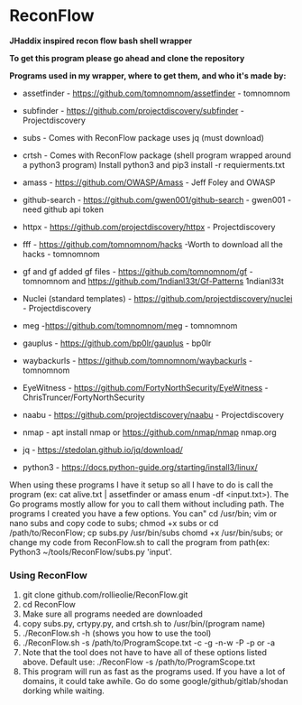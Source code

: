 # ReconFlow

**JHaddix inspired recon flow bash shell wrapper**

**To get this program please go ahead and clone the repository**

**Programs used in my wrapper, where to get them, and who it's made by:**

- assetfinder - https://github.com/tomnomnom/assetfinder - tomnomnom

- subfinder - https://github.com/projectdiscovery/subfinder - Projectdiscovery 

- subs - Comes with ReconFlow package uses jq (must download)

- crtsh - Comes with ReconFlow package (shell program wrapped around a python3 program) Install python3 and pip3 install -r requierments.txt

- amass - https://github.com/OWASP/Amass  - Jeff Foley and OWASP

- github-search - https://github.com/gwen001/github-search - gwen001 - need github api token

- httpx - https://github.com/projectdiscovery/httpx - Projectdiscovery

- fff - https://github.com/tomnomnom/hacks -Worth to download all the hacks  - tomnomnom 

- gf and gf added gf files - https://github.com/tomnomnom/gf - tomnomnom and https://github.com/1ndianl33t/Gf-Patterns 1ndianl33t

- Nuclei (standard templates) - https://github.com/projectdiscovery/nuclei - Projectdiscovery

- meg -https://github.com/tomnomnom/meg - tomnomnom

- gauplus - https://github.com/bp0lr/gauplus - bp0lr

- waybackurls - https://github.com/tomnomnom/waybackurls - tomnomnom

- EyeWitness - https://github.com/FortyNorthSecurity/EyeWitness - ChrisTruncer/FortyNorthSecurity

- naabu - https://github.com/projectdiscovery/naabu - Projectdiscovery

- nmap -  apt install nmap or https://github.com/nmap/nmap nmap.org

- jq - https://stedolan.github.io/jq/download/

- python3 - https://docs.python-guide.org/starting/install3/linux/

When using these programs I have it setup so all I have to do is call the program (ex: cat alive.txt | assetfinder or amass enum -df <input.txt>). The Go programs mostly allow for you to call them without including path. The programs I created you have a few options. You can" cd /usr/bin; vim or nano subs and copy code to subs; chmod +x subs or cd /path/to/ReconFlow; cp subs.py /usr/bin/subs chomd +x /usr/bin/subs; or change my code from ReconFlow.sh to call the program from path(ex: Python3 ~/tools/ReconFlow/subs.py 'input'.


### Using ReconFlow
  1. git clone github.com/rollieolie/ReconFlow.git
  2. cd ReconFlow
  3. Make sure all programs needed are downloaded
  4. copy subs.py, crtypy.py, and crtsh.sh to /usr/bin/(program name)
  5. ./ReconFlow.sh -h (shows you how to use the tool)
  6. ./ReconFlow.sh -s /path/to/ProgramScope.txt -c -g -n-w -P -p or -a
  7. Note that the tool does not have to have all of these options listed above. Default use: ./ReconFlow -s /path/to/ProgramScope.txt
  8. This program will run as fast as the programs used. If you have a lot of domains, it could take awhile. Go do some google/github/gitlab/shodan dorking while waiting.
  

